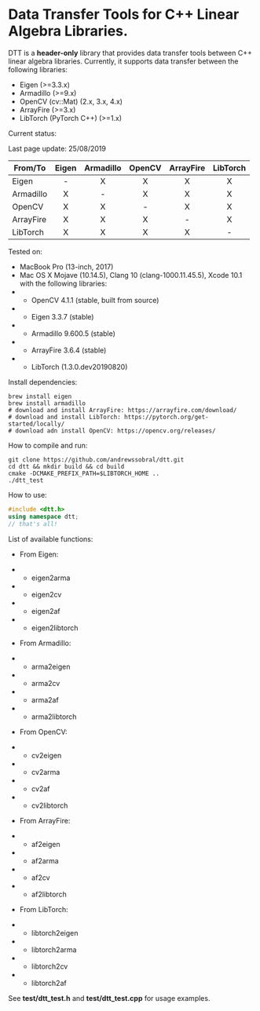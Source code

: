 # Data Transfer Tools for C++ Linear Algebra Libraries.
DTT is a **header-only** library that provides data transfer tools between C++ linear algebra libraries.
Currently, it supports data transfer between the following libraries:
* Eigen (>=3.3.x)
* Armadillo (>=9.x)
* OpenCV (cv::Mat) (2.x, 3.x, 4.x) 
* ArrayFire (>=3.x)
* LibTorch (PyTorch C++) (>=1.x)

Current status:

Last page update: 25/08/2019

| From/To   | Eigen | Armadillo | OpenCV | ArrayFire | LibTorch |
|-----------|:-----:|:---------:|:------:|:---------:|:--------:|
| Eigen     |   -   |     X     |    X   |     X     |     X    |
| Armadillo |   X   |     -     |    X   |     X     |     X    |
| OpenCV    |   X   |     X     |    -   |     X     |     X    |
| ArrayFire |   X   |     X     |    X   |     -     |     X    |
| LibTorch  |   X   |     X     |    X   |     X     |     -    |


Tested on:
* MacBook Pro (13-inch, 2017)
* Mac OS X Mojave (10.14.5), Clang 10 (clang-1000.11.45.5), Xcode 10.1 with the following libraries:
* * OpenCV 4.1.1 (stable, built from source)
* * Eigen 3.3.7 (stable)
* * Armadillo 9.600.5 (stable)
* * ArrayFire 3.6.4 (stable)
* * LibTorch (1.3.0.dev20190820)

Install dependencies:
```
brew install eigen
brew install armadillo
# download and install ArrayFire: https://arrayfire.com/download/
# download and install LibTorch: https://pytorch.org/get-started/locally/
# download adn install OpenCV: https://opencv.org/releases/
```

How to compile and run:
```
git clone https://github.com/andrewssobral/dtt.git
cd dtt && mkdir build && cd build
cmake -DCMAKE_PREFIX_PATH=$LIBTORCH_HOME ..
./dtt_test
```

How to use:
```c++
#include <dtt.h>
using namespace dtt;
// that's all!
```

List of available functions:

* From Eigen:
* * eigen2arma
* * eigen2cv
* * eigen2af
* * eigen2libtorch

* From Armadillo:
* * arma2eigen
* * arma2cv
* * arma2af
* * arma2libtorch

* From OpenCV:
* * cv2eigen
* * cv2arma
* * cv2af
* * cv2libtorch

* From ArrayFire:
* * af2eigen
* * af2arma
* * af2cv
* * af2libtorch

* From LibTorch:
* * libtorch2eigen
* * libtorch2arma
* * libtorch2cv
* * libtorch2af

See **test/dtt_test.h** and **test/dtt_test.cpp** for usage examples.
